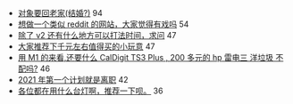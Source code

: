- [对象要回老家(结婚?)](https://www.v2ex.com/t/741194) 94
- [想做一个类似 reddit 的网站，大家觉得有戏吗](https://www.v2ex.com/t/741208) 54
- [除了 v2 还有什么地方可以打法时间，求问](https://www.v2ex.com/t/741168) 47
- [大家推荐下千元左右值得买的小玩意](https://www.v2ex.com/t/741221) 47
- [用 M1 的来看,还要什么 CalDigit TS3 Plus , 200 多元的 hp 雷电三 洋垃圾 不配吗?](https://www.v2ex.com/t/741207) 46
- [2021 年第一个计划就是离职](https://www.v2ex.com/t/741147) 42
- [各位都在用什么台灯啊，推荐一下呗。](https://www.v2ex.com/t/741253) 36